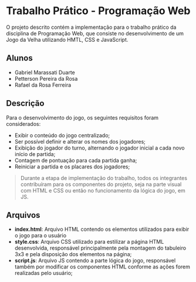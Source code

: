 # Trabalho Prático - Programação Web

O projeto descrito contém a implementação para o trabalho prático da disciplina de Programação Web, que consiste no desenvolvimento de um Jogo da Velha utilizando HMTL, CSS e JavaScript.

## Alunos

- Gabriel Marassati Duarte
- Petterson Pereira da Rosa
- Rafael da Rosa Ferreira

## Descrição

Para o desenvolvimento do jogo, os seguintes requisitos foram considerados:

- Exibir o conteúdo do jogo centralizado;
- Ser possível definir e alterar os nomes dos jogadores;
- Exibição do jogador do turno, alternando o jogador inicial a cada novo início de partida;
- Contagem de pontuação para cada partida ganha;
- Reiniciar a partida e os placares dos jogadores;

> Durante a etapa de implementação do trabalho, todos os integrantes contribuíram para os componentes do projeto, seja na parte visual com HTML e CSS ou então no funcionamento da lógica do jogo, em JS.

## Arquivos

- **index.html**: Arquivo HTML contendo os elementos utilizados para exibir o jogo para o usuário
- **style.css**: Arquivo CSS utilizado para estilizar a página HTML desenvolvida, responsável principalmente pela montagem do tabuleiro 3x3 e pela disposição dos elementos na página;
- **script.js**: Arquivo JS contendo a parte lógica do jogo, responsável também por modificar os componentes HTML conforme as ações forem realizadas pelo usuário;
